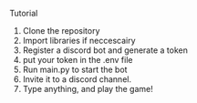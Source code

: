 Tutorial
1. Clone the repository
2. Import libraries if neccescairy
3. Register a discord bot and generate a token
4. put your token in the .env file
5. Run main.py to start the bot 
6. Invite it to a discord channel.
7. Type anything, and play the game!
